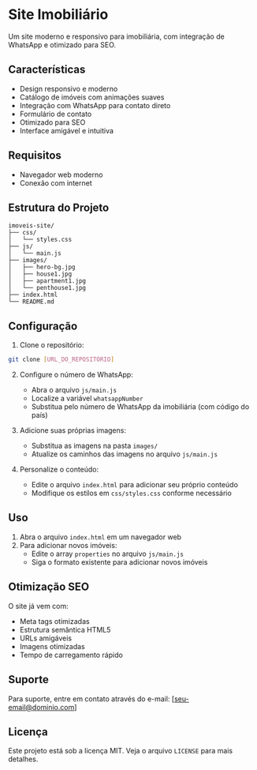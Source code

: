 # Site Imobiliário

Um site moderno e responsivo para imobiliária, com integração de WhatsApp e otimizado para SEO.

## Características

- Design responsivo e moderno
- Catálogo de imóveis com animações suaves
- Integração com WhatsApp para contato direto
- Formulário de contato
- Otimizado para SEO
- Interface amigável e intuitiva

## Requisitos

- Navegador web moderno
- Conexão com internet

## Estrutura do Projeto

```
imoveis-site/
├── css/
│   └── styles.css
├── js/
│   └── main.js
├── images/
│   ├── hero-bg.jpg
│   ├── house1.jpg
│   ├── apartment1.jpg
│   └── penthouse1.jpg
├── index.html
└── README.md
```

## Configuração

1. Clone o repositório:
```bash
git clone [URL_DO_REPOSITÓRIO]
```

2. Configure o número de WhatsApp:
   - Abra o arquivo `js/main.js`
   - Localize a variável `whatsappNumber`
   - Substitua pelo número de WhatsApp da imobiliária (com código do país)

3. Adicione suas próprias imagens:
   - Substitua as imagens na pasta `images/`
   - Atualize os caminhos das imagens no arquivo `js/main.js`

4. Personalize o conteúdo:
   - Edite o arquivo `index.html` para adicionar seu próprio conteúdo
   - Modifique os estilos em `css/styles.css` conforme necessário

## Uso

1. Abra o arquivo `index.html` em um navegador web
2. Para adicionar novos imóveis:
   - Edite o array `properties` no arquivo `js/main.js`
   - Siga o formato existente para adicionar novos imóveis

## Otimização SEO

O site já vem com:
- Meta tags otimizadas
- Estrutura semântica HTML5
- URLs amigáveis
- Imagens otimizadas
- Tempo de carregamento rápido

## Suporte

Para suporte, entre em contato através do e-mail: [seu-email@dominio.com]

## Licença

Este projeto está sob a licença MIT. Veja o arquivo `LICENSE` para mais detalhes.
